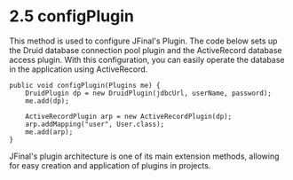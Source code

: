 # 2.5 configPlugin
This method is used to configure JFinal's Plugin. The code below sets up the Druid database connection pool plugin and the ActiveRecord database access plugin. With this configuration, you can easily operate the database in the application using ActiveRecord.
```
public void configPlugin(Plugins me) {
    DruidPlugin dp = new DruidPlugin(jdbcUrl, userName, password);
    me.add(dp);
    
    ActiveRecordPlugin arp = new ActiveRecordPlugin(dp);
    arp.addMapping("user", User.class);
    me.add(arp);
}
```
JFinal's plugin architecture is one of its main extension methods, allowing for easy creation and application of plugins in projects.